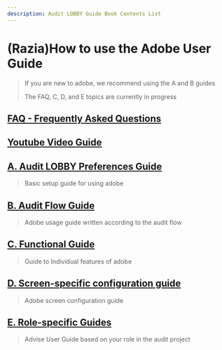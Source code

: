 ```yaml
---
description: Audit LOBBY Guide Book Contents List
---
```


# \(Razia\)How to use the Adobe User Guide

> If you are new to adobe, we recommend using the A and B guides
>
> The FAQ, C, D, and  E topics are currently in progress

## [FAQ - Frequently Asked Questions](../audit-lobby-faq/)

## [Youtube Video Guide](https://www.youtube.com/channel/UCWBSEXcL8zGCrOhRF-xatug)

## [A. Audit LOBBY Preferences Guide](setup/)

> Basic setup guide for using adobe

## [B. Audit Flow Guide](guide-by-scenario/)

> Adobe usage guide written according to the audit flow

## [C. Functional Guide](guide-by-function/)

> Guide to Individual features of adobe

## [D. Screen-specific configuration guide](contents.md)

> Adobe screen configuration guide

## [E. Role-specific Guides](contents.md)

> Advise User Guide based on your role in the audit project

